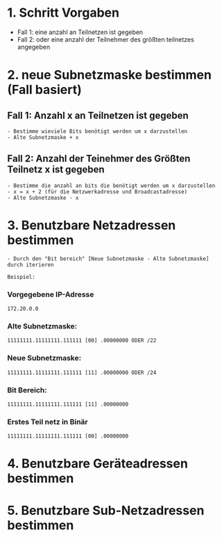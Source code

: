 # 1. Schritt Vorgaben

- Fall 1: eine anzahl an Teilnetzen ist gegeben 
- Fall 2: oder eine anzahl der Teilnehmer des größten teilnetzes angegeben 

# 2. neue Subnetzmaske bestimmen (Fall basiert)

## Fall 1: Anzahl x an Teilnetzen ist gegeben
    - Bestimme wieviele Bits benötigt werden um x darzustellen
    - Alte Subnetzmaske + x

## Fall 2: Anzahl der Teinehmer des Größten Teilnetz x ist gegeben
    - Bestimme die anzahl an bits die benötigt werden um x darzustellen
    - x = x + 2 (für die Netzwerkadresse und Broadcastadresse)
    - Alte Subnetzmaske - x

# 3. Benutzbare Netzadressen bestimmen 

    - Durch den "Bit bereich" [Neue Subnetzmaske - Alte Subnetzmaske] durch iterieren

    Beispiel:
### Vorgegebene IP-Adresse
    172.20.0.0
### Alte Subnetzmaske:<br>
    11111111.11111111.111111 [00] .00000000 ODER /22
### Neue Subnetzmaske: <br>
    11111111.11111111.111111 [11] .00000000 ODER /24
### Bit Bereich: <br>
    11111111.11111111.111111 [11] .00000000

### Erstes Teil netz in Binär
    11111111.11111111.111111 [00] .00000000


# 4. Benutzbare Geräteadressen bestimmen


# 5. Benutzbare Sub-Netzadressen bestimmen


